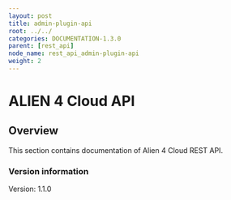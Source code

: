 ```yaml
---
layout: post
title: admin-plugin-api
root: ../../
categories: DOCUMENTATION-1.3.0
parent: [rest_api]
node_name: rest_api_admin-plugin-api
weight: 2
---
```


# ALIEN 4 Cloud API

## Overview
This section contains documentation of Alien 4 Cloud REST API.

### Version information
Version: 1.1.0

